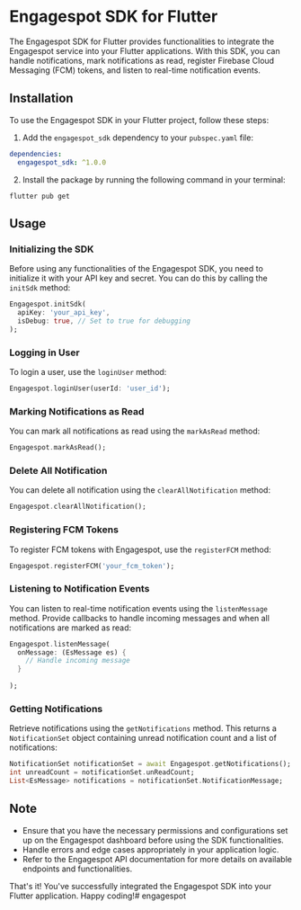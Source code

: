 # Engagespot SDK for Flutter

The Engagespot SDK for Flutter provides functionalities to integrate the Engagespot service into your Flutter applications. With this SDK, you can handle notifications, mark notifications as read, register Firebase Cloud Messaging (FCM) tokens, and listen to real-time notification events.

## Installation

To use the Engagespot SDK in your Flutter project, follow these steps:

1. Add the `engagespot_sdk` dependency to your `pubspec.yaml` file:

```yaml
dependencies:
  engagespot_sdk: ^1.0.0
```

2. Install the package by running the following command in your terminal:

```
flutter pub get
```

## Usage

### Initializing the SDK

Before using any functionalities of the Engagespot SDK, you need to initialize it with your API key and secret. You can do this by calling the `initSdk` method:

```dart
Engagespot.initSdk(
  apiKey: 'your_api_key',
  isDebug: true, // Set to true for debugging
);
```

### Logging in User

To login a user, use the `loginUser` method:

```dart
Engagespot.loginUser(userId: 'user_id');
```

### Marking Notifications as Read

You can mark all notifications as read using the `markAsRead` method:

```dart
Engagespot.markAsRead();
```


### Delete All Notification

You can delete all notification using the `clearAllNotification` method:

```dart
Engagespot.clearAllNotification();
```


### Registering FCM Tokens

To register FCM tokens with Engagespot, use the `registerFCM` method:

```dart
Engagespot.registerFCM('your_fcm_token');
```

### Listening to Notification Events

You can listen to real-time notification events using the `listenMessage` method. Provide callbacks to handle incoming messages and when all notifications are marked as read:

```dart
Engagespot.listenMessage(
  onMessage: (EsMessage es) {
    // Handle incoming message
  }
 
);
```

### Getting Notifications

Retrieve notifications using the `getNotifications` method. This returns a `NotificationSet` object containing unread notification count and a list of notifications:

```dart
NotificationSet notificationSet = await Engagespot.getNotifications();
int unreadCount = notificationSet.unReadCount;
List<EsMessage> notifications = notificationSet.NotificationMessage;
```

## Note

- Ensure that you have the necessary permissions and configurations set up on the Engagespot dashboard before using the SDK functionalities.
- Handle errors and edge cases appropriately in your application logic.
- Refer to the Engagespot API documentation for more details on available endpoints and functionalities.

That's it! You've successfully integrated the Engagespot SDK into your Flutter application. Happy coding!# engagespot
